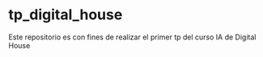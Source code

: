 # tp_digital_house
Este repositorio es con fines de realizar el primer tp del curso IA de Digital House
